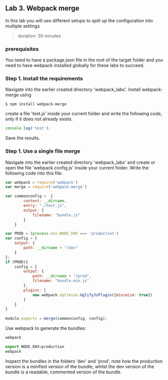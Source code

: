 ## Lab 3. Webpack merge
In this lab you will use different setups to split up the configuration into multiple settings
> duration: 30 minutes

### prerequisites
You need to have a package.json file in the root of the target folder and you need to have
webpack installed globally for these labs to succeed.

### Step 1. Install the requirements
Navigate into the earlier created directory 'webpack_labs'. 
Install webpack-merge using
```
$ npm install webpack-merge
```
create a file 'test.js' inside your current folder and write the following code, only if it does 
not already exists.
```javascript
console.log('test');
```
Save the results.

### Step 1. Use a single file merge
Navigate into the earlier created directory 'webpack_labs' and create or open the file 'webpack.config.js' 
inside your current folder. Write the following code into this file:

```javascript
var webpack = require('webpack')
var merge = require('webpack-merge')

var commonconfig =  {
        context: __dirname,
        entry: "./test.js",
        output: {
            filename: "bundle.js"
        }
    }

var PROD = (process.env.NODE_ENV === 'production')
var config = {
    output: { 
        path: __dirname + "/dev" 
    }   
};
if (PROD){
    config = {
        output: { 
            path: __dirname + "/prod",
            filename: "bundle.min.js"
        },
        plugins: [
            new webpack.optimize.UglifyJsPlugin({minimize: true})
        ]
    }
}
    
module.exports = merge(commonconfig, config);
```

Use webpack to generate the bundles:
```javascript
webpack
```
```javascript
export NODE_ENV=production
webpack
```

Inspect the bundles in the folders 'dev' and 'prod', note how the production version is a minified version
of the bundle, whilst the dev version of the bundle is a readable, commented version of the bundle.
